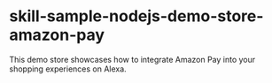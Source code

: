 # skill-sample-nodejs-demo-store-amazon-pay
This demo store showcases how to integrate Amazon Pay into your shopping experiences on Alexa.
